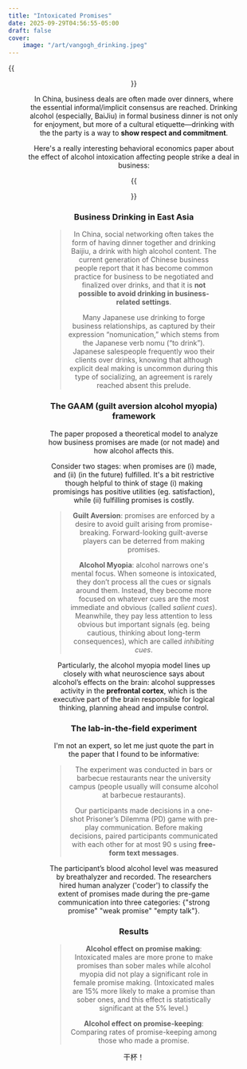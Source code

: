 ```yaml
---
title: "Intoxicated Promises"
date: 2025-09-29T04:56:55-05:00
draft: false
cover:
    image: "/art/vangogh_drinking.jpeg"
---
```


{{<figure align="center" src="/art/vg_wine.jpeg" caption="" width="100%">}}

In China, business deals are often made over dinners, where the essential informal/implicit consensus are reached. Drinking alcohol (especially, BaiJiu) in formal business dinner is not only for enjoyment, but more of a cultural etiquette—drinking with the the party is a way to **show respect and commitment**.

Here's a really interesting behavioral economics paper about the effect of alcohol intoxication affecting people strike a deal in business:

{{<figure align="center" src="/market_design/alcohol_decision_paper.jpeg" caption="The idea is golden — and the paper is only 15 pages! Well, John Nash's PhD thesis was also just 26 pages..." width="100%">}}

### Business Drinking in East Asia

> In China, social networking often takes the form of having dinner together and drinking Baijiu, a drink with high alcohol content. The current generation of Chinese business people report that it has become common practice for business to be negotiated and finalized over drinks, and that it is **not possible to avoid drinking in business-related settings**.
>
> Many Japanese use drinking to forge business relationships, as captured by their expression “nomunication,” which stems from the Japanese verb nomu (“to drink”). Japanese salespeople frequently woo their clients over drinks, knowing that although explicit deal making is uncommon during this type of socializing, an agreement is rarely reached absent this prelude.

### The GAAM (guilt aversion alcohol myopia) framework

The paper proposed a theoretical model to analyze how business promises are made (or not made) and how alcohol affects this. 

Consider two stages: when promises are (i) made, and (ii) (in the future) fulfilled. It's a bit restrictive though helpful to think of stage (i) making promisings has positive utilities (eg. satisfaction), while (ii) fulfilling promises is costlly.

> **Guilt Aversion**: promises are enforced by a desire to avoid guilt arising from promise-breaking. Forward-looking guilt-averse players can be deterred from making promises.
>
> **Alcohol Myopia**: alcohol narrows one's mental focus. When someone is intoxicated, they don’t process all the cues or signals around them. Instead, they become more focused on whatever cues are the most immediate and obvious (called *salient cues*). Meanwhile, they pay less attention to less obvious but important signals (eg. being cautious, thinking about long-term consequences), which are called *inhibiting cues*.

Particularly, the alcohol myopia model lines up closely with what neuroscience says about alcohol’s effects on the brain: alcohol suppresses activity in the **prefrontal cortex**, which is the executive part of the brain responsible for logical thinking, planning ahead and impulse control.

### The lab-in-the-field experiment

I'm not an expert, so let me just quote the part in the paper that I found to be informative:

> The experiment was conducted in bars or barbecue restaurants near the university campus (people usually will consume alcohol at barbecue restaurants). 
>
> Our participants made decisions in a one-shot Prisoner’s Dilemma (PD) game with pre-play communication. Before making decisions, paired participants communicated with each other for at most 90 s using **free-form text messages**.

The participant’s blood alcohol level was measured by breathalyzer and recorded. The researchers hired human analyzer ('coder') to classify the extent of promises made during the pre-game communication into three categories: {"strong promise" "weak promise" "empty talk"}.

### Results

> **Alcohol effect on promise making**: Intoxicated males are more prone to make promises than sober males while alcohol myopia did not play a significant role in female promise making. (Intoxicated males are 15% more likely to make a promise than sober ones, and this effect is statistically significant at the 5% level.)
>
> **Alcohol effect on promise-keeping**: Comparing rates of promise-keeping among those who made a promise.

干杯！

